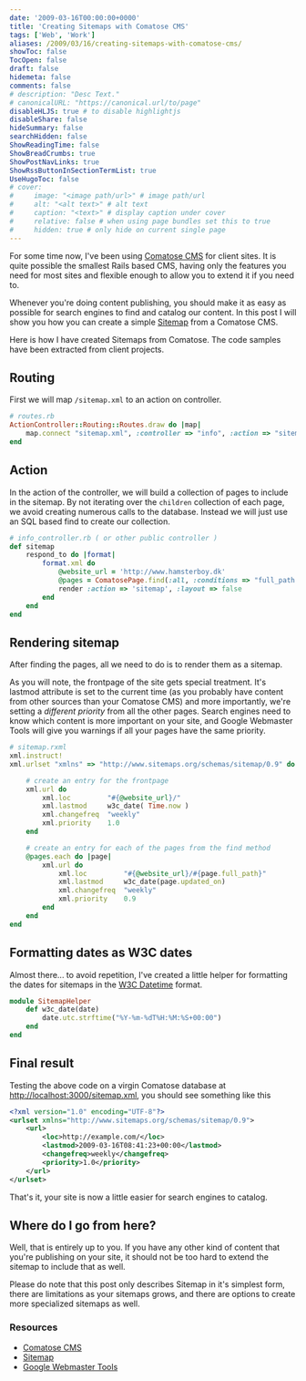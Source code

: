```yaml
---
date: '2009-03-16T00:00:00+0000'
title: 'Creating Sitemaps with Comatose CMS'
tags: ['Web', 'Work']
aliases: /2009/03/16/creating-sitemaps-with-comatose-cms/
showToc: false
TocOpen: false
draft: false
hidemeta: false
comments: false
# description: "Desc Text."
# canonicalURL: "https://canonical.url/to/page"
disableHLJS: true # to disable highlightjs
disableShare: false
hideSummary: false
searchHidden: false
ShowReadingTime: false
ShowBreadCrumbs: true
ShowPostNavLinks: true
ShowRssButtonInSectionTermList: true
UseHugoToc: false
# cover:
#     image: "<image path/url>" # image path/url
#     alt: "<alt text>" # alt text
#     caption: "<text>" # display caption under cover
#     relative: false # when using page bundles set this to true
#     hidden: true # only hide on current single page
---
```


For some time now, I've been using [Comatose CMS](http://github.com/darthapo/comatose/tree/master) for client sites. It is quite possible the smallest Rails based CMS, having only the features you need for most sites and flexible enough to allow you to extend it if you need to.

Whenever you're doing content publishing, you should make it as easy as possible for search engines to find and catalog our content. In this post I will show you how you can create a simple [Sitemap](http://www.sitemaps.org) from a Comatose CMS.

Here is how I have created Sitemaps from Comatose. The code samples have been extracted from client projects.

## Routing

First we will map `/sitemap.xml` to an action on controller.

``` ruby
# routes.rb
ActionController::Routing::Routes.draw do |map|
    map.connect "sitemap.xml", :controller => "info", :action => "sitemap"
end
```

## Action

In the action of the controller, we will build a collection of pages to include in the sitemap. By not iterating over the `children` collection of each page, we avoid creating numerous calls to the database. Instead we will just use an SQL based find to create our collection.

``` ruby
# info_controller.rb ( or other public controller )
def sitemap
    respond_to do |format|
        format.xml do
            @website_url = 'http://www.hamsterboy.dk'
            @pages = ComatosePage.find(:all, :conditions => "full_path not like ''")
            render :action => 'sitemap', :layout => false
        end
    end
end
```

## Rendering sitemap

After finding the pages, all we need to do is to render them as a sitemap.

As you will note, the frontpage of the site gets special treatment. It's lastmod attribute is set to the current time (as you probably have content from other sources than your Comatose CMS) and more importantly, we're setting a *different priority* from all the other pages. Search engines need to know which content is more important on your site, and Google Webmaster Tools will give you warnings if all your pages have the same priority.

``` ruby
# sitemap.rxml
xml.instruct!
xml.urlset "xmlns" => "http://www.sitemaps.org/schemas/sitemap/0.9" do

    # create an entry for the frontpage
    xml.url do
        xml.loc         "#{@website_url}/"
        xml.lastmod     w3c_date( Time.now )
        xml.changefreq  "weekly"
        xml.priority    1.0
    end

    # create an entry for each of the pages from the find method
    @pages.each do |page|
        xml.url do
            xml.loc         "#{@website_url}/#{page.full_path}"
            xml.lastmod     w3c_date(page.updated_on)
            xml.changefreq  "weekly"
            xml.priority    0.9
        end
    end
end
```

## Formatting dates as W3C dates

Almost there... to avoid repetition, I've created a little helper for formatting the dates for sitemaps in the [W3C Datetime](http://www.w3.org/TR/NOTE-datetime) format.

``` ruby
module SitemapHelper
    def w3c_date(date)
        date.utc.strftime("%Y-%m-%dT%H:%M:%S+00:00")
    end
end
```

## Final result

Testing the above code on a virgin Comatose database at <http://localhost:3000/sitemap.xml>, you should see something like this

``` xml
<?xml version="1.0" encoding="UTF-8"?>
<urlset xmlns="http://www.sitemaps.org/schemas/sitemap/0.9">
    <url>
        <loc>http://example.com/</loc>
        <lastmod>2009-03-16T08:41:23+00:00</lastmod>
        <changefreq>weekly</changefreq>
        <priority>1.0</priority>
    </url>
</urlset>
```

That's it, your site is now a little easier for search engines to catalog.

## Where do I go from here?

Well, that is entirely up to you. If you have any other kind of content that you're publishing on your site, it should not be too hard to extend the sitemap to include that as well.

Please do note that this post only describes Sitemap in it's simplest form, there are limitations as your sitemaps grows, and there are options to create more specialized sitemaps as well.

### Resources

* [Comatose CMS](http://github.com/darthapo/comatose/tree/master)
* [Sitemap](http://www.sitemaps.org/)
* [Google Webmaster Tools](http://www.google.com/webmasters/tools/)
